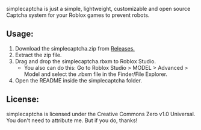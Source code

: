 simplecaptcha is just a simple, lightweight, customizable and open source Captcha system for your Roblox games to prevent robots.

## Usage:
1. Download the simplecaptcha.zip from [Releases.](https://github.com/deltadeveloperr/simplecaptcha/releases/latest)
2. Extract the zip file.
3. Drag and drop the simplecaptcha.rbxm to Roblox Studio.
   - You also can do this: Go to Roblox Studio > MODEL > Advanced > Model and select the .rbxm file in the Finder/File Explorer.
5. Open the README inside the simplecaptcha folder.

## License:
simplecaptcha is licensed under the Creative Commons Zero v1.0 Universal.  
You don't need to attribute me. But if you do, thanks!
